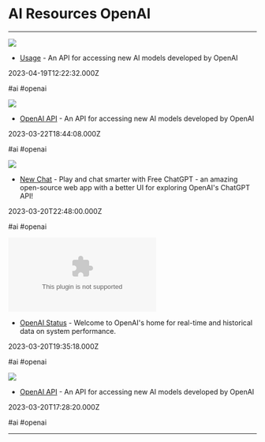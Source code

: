 # AI  Resources  OpenAI

---

![](https://cdn.openai.com/API/images/opengraph.png)

- [Usage](https://platform.openai.com/account/usage) - An API for accessing new AI models developed by OpenAI

2023-04-19T12:22:32.000Z

#ai #openai

![](https://cdn.openai.com/API/images/opengraph.png)

- [OpenAI API](https://platform.openai.com/tokenizer) - An API for accessing new AI models developed by OpenAI

2023-03-22T18:44:08.000Z

#ai #openai

![](https://bettergpt.chat/preview.jpg)

- [New Chat](https://freechatgpt.chat) - Play and chat smarter with Free ChatGPT - an amazing open-source web app with a better UI for exploring OpenAI's ChatGPT API!

2023-03-20T22:48:00.000Z

#ai #openai

![](https://rdl.ink/render/https%3A%2F%2Fstatus.openai.com)

- [OpenAI Status](https://status.openai.com) - Welcome to OpenAI's home for real-time and historical data on system performance.

2023-03-20T19:35:18.000Z

#ai #openai

![](https://cdn.openai.com/API/images/opengraph.png)

- [OpenAI API](https://platform.openai.com/docs/api-reference) - An API for accessing new AI models developed by OpenAI

2023-03-20T17:28:20.000Z

#ai #openai

---

